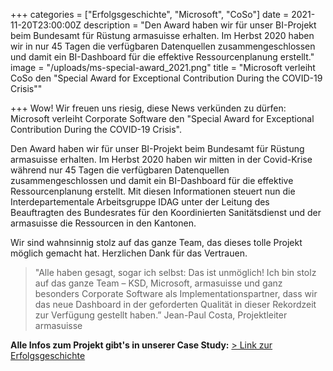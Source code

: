 +++
categories = ["Erfolgsgeschichte", "Microsoft", "CoSo"]
date = 2021-11-20T23:00:00Z
description = "Den Award haben wir für unser BI-Projekt beim Bundesamt für Rüstung armasuisse erhalten. Im Herbst 2020 haben wir in nur 45 Tagen die verfügbaren Datenquellen zusammengeschlossen und damit ein BI-Dashboard für die effektive Ressourcenplanung erstellt."
image = "/uploads/ms-special-award_2021.png"
title = "Microsoft verleiht CoSo den \"Special Award for Exceptional Contribution During the COVID-19 Crisis\""

+++
Wow! Wir freuen uns riesig, diese News verkünden zu dürfen: Microsoft verleiht Corporate Software den "Special Award for Exceptional Contribution During the COVID-19 Crisis".

Den Award haben wir für unser BI-Projekt beim Bundesamt für Rüstung armasuisse erhalten. Im Herbst 2020 haben wir mitten in der Covid-Krise während nur 45 Tagen die verfügbaren Datenquellen zusammengeschlossen und damit ein BI-Dashboard für die effektive Ressourcenplanung erstellt. Mit diesen Informationen steuert nun die Interdepartementale Arbeitsgruppe IDAG unter der Leitung des Beauftragten des Bundesrates für den Koordinierten Sanitätsdienst und der armasuisse die Ressourcen in den Kantonen.

Wir sind wahnsinnig stolz auf das ganze Team, das dieses tolle Projekt möglich gemacht hat. Herzlichen Dank für das Vertrauen.

> "Alle haben gesagt, sogar ich selbst: Das ist unmöglich! Ich bin stolz auf das ganze Team – KSD, Microsoft, armasuisse und ganz besonders Corporate Software als Implementationspartner, dass wir das neue Dashboard in der geforderten Qualität in dieser Rekordzeit zur Verfügung gestellt haben.” Jean-Paul Costa, Projektleiter armasuisse

**Alle Infos zum Projekt gibt's in unserer Case Study:** [> Link zur Erfolgsgeschichte](https://www.corporatesoftware.ch/success/mit-cloud-daten-gegen-die-pandemie-eine-case-study-zu-moderner-landesverteidigung/ "Link zur Case Study")